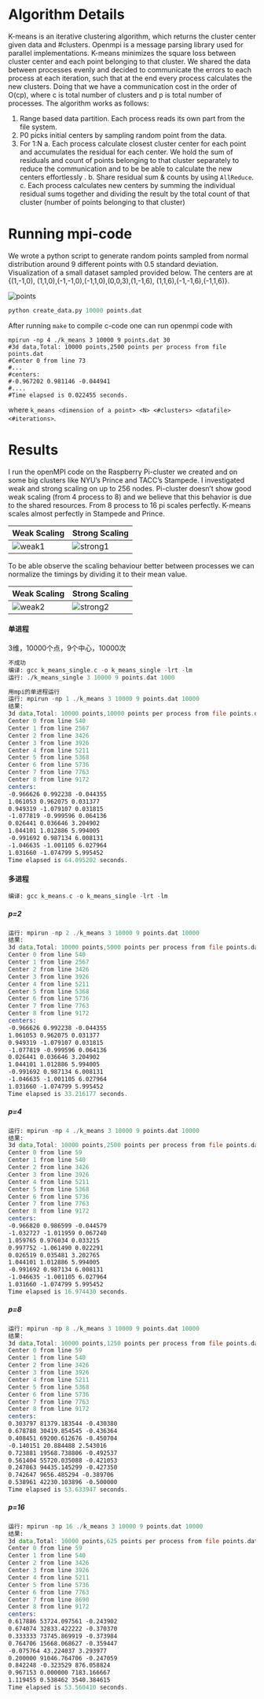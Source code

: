 # Algorithm Details
K-means is an iterative clustering algorithm, which returns the cluster center given data and #clusters. Openmpi is a message parsing library used for parallel implementations. K-means minimizes the square loss between cluster center and each point belonging to that cluster. We shared the data between processes evenly and decided to communicate the errors to each process at each iteration, such that at the end every process calculates the new clusters. Doing that we have a communication cost in the order of O(cp), where c is total number of clusters and p is total number of processes. The algorithm works as follows:

1. Range based data partition. Each process reads its own part from the file system.
2. P0 picks initial centers by sampling random point from the data.
3. For 1:N
    a. Each process calculate closest cluster center for each point and accumulates the residual for each center. We hold the sum of residuals and count of points belonging to that cluster separately to reduce the communication and to be be able to calculate the new centers effortlessly .
    b. Share residual sum & counts by using `AllReduce`. 
    c. Each process calculates new centers by summing the individual residual sums together and dividing the result by the total count of that cluster (number of points belonging to that cluster)

# Running mpi-code 
We wrote a python script to generate random points sampled from normal distribution around 9 different points with 0.5 standard deviation. Visualization of a small dataset sampled provided below. The centers are at {(1,-1,0), (1,1,0),(-1,-1,0),(-1,1,0),(0,0,3),(1,-1,6), (1,1,6),(-1,-1,6),(-1,1,6)}.

![points](images/points.png) 

```python
python create_data.py 10000 points.dat
```

After running `make` to compile c-code one can run openmpi code with
```
mpirun -np 4 ./k_means 3 10000 9 points.dat 30
#3d data,Total: 10000 points,2500 points per process from file points.dat
#Center 0 from line 73
#...
#centers:
#-0.967202 0.981146 -0.044941 
#....
#Time elapsed is 0.022455 seconds.
```

where `k_means <dimension of a point> <N> <#clusters> <datafile> <#iterations>`. 

# Results
I run the openMPI code on the Raspberry Pi-cluster we created and on some big clusters like NYU’s Prince and TACC’s Stampede. I investigated weak and strong scaling on up to 256 nodes. Pi-cluster doesn’t show good weak scaling (from 4 process to 8) and we believe that this behavior is due to the shared resources. From 8 process to 16 pi scales perfectly. K-means scales almost perfectly in Stampede and Prince. 

| Weak Scaling | Strong Scaling |
| ------------ | -------------- |
| ![weak1](images/weak1.png) | ![strong1](images/strong1.png)|

To be able observe the scaling behaviour better between processes we can normalize the timings by dividing it to their mean value. 

| Weak Scaling | Strong Scaling |
| ------------ | -------------- |
| ![weak2](images/weak2.png) | ![strong2](images/strong2.png)|  

#### 单进程
3维，10000个点，9个中心，10000次
```asm
不成功
编译: gcc k_means_single.c -o k_means_single -lrt -lm 
运行: ./k_means_single 3 10000 9 points.dat 1000

用mpi的单进程运行
运行: mpirun -np 1 ./k_means 3 10000 9 points.dat 10000
结果: 
3d data,Total: 10000 points,10000 points per process from file points.dat
Center 0 from line 540
Center 1 from line 2567
Center 2 from line 3426
Center 3 from line 3926
Center 4 from line 5211
Center 5 from line 5368
Center 6 from line 5736
Center 7 from line 7763
Center 8 from line 9172
centers:
-0.966626 0.992238 -0.044355 
1.061053 0.962075 0.031377 
0.949319 -1.079107 0.031815 
-1.077819 -0.999596 0.064136 
0.026441 0.036646 3.204902 
1.044101 1.012886 5.994005 
-0.991692 0.987134 6.008131 
-1.046635 -1.001105 6.027964 
1.031660 -1.074799 5.995452 
Time elapsed is 64.095202 seconds.
```

#### 多进程
```asm
编译: gcc k_means.c -o k_means_single -lrt -lm 
``` 
##### p=2
```asm
运行: mpirun -np 2 ./k_means 3 10000 9 points.dat 10000
结果:
3d data,Total: 10000 points,5000 points per process from file points.dat
Center 0 from line 540
Center 1 from line 2567
Center 2 from line 3426
Center 3 from line 3926
Center 4 from line 5211
Center 5 from line 5368
Center 6 from line 5736
Center 7 from line 7763
Center 8 from line 9172
centers:
-0.966626 0.992238 -0.044355 
1.061053 0.962075 0.031377 
0.949319 -1.079107 0.031815 
-1.077819 -0.999596 0.064136 
0.026441 0.036646 3.204902 
1.044101 1.012886 5.994005 
-0.991692 0.987134 6.008131 
-1.046635 -1.001105 6.027964 
1.031660 -1.074799 5.995452 
Time elapsed is 33.216177 seconds.
```
##### p=4
```asm
运行: mpirun -np 4 ./k_means 3 10000 9 points.dat 10000
结果:
3d data,Total: 10000 points,2500 points per process from file points.dat
Center 0 from line 59
Center 1 from line 540
Center 2 from line 3426
Center 3 from line 3926
Center 4 from line 5211
Center 5 from line 5368
Center 6 from line 5736
Center 7 from line 7763
Center 8 from line 9172
centers:
-0.966820 0.986599 -0.044579 
-1.032727 -1.011959 0.067240 
1.059765 0.976034 0.033215 
0.997752 -1.061490 0.022291 
0.026519 0.035481 3.202765 
1.044101 1.012886 5.994005 
-0.991692 0.987134 6.008131 
-1.046635 -1.001105 6.027964 
1.031660 -1.074799 5.995452 
Time elapsed is 16.974430 seconds.
```
##### p=8
```asm
运行: mpirun -np 8 ./k_means 3 10000 9 points.dat 10000
结果:
3d data,Total: 10000 points,1250 points per process from file points.dat
Center 0 from line 59
Center 1 from line 540
Center 2 from line 3426
Center 3 from line 3926
Center 4 from line 5211
Center 5 from line 5368
Center 6 from line 5736
Center 7 from line 7763
Center 8 from line 9172
centers:
0.303797 81379.183544 -0.430380 
0.678788 30419.854545 -0.436364 
0.408451 69200.612676 -0.450704 
-0.140151 20.884488 2.543016 
0.723881 19568.738806 -0.492537 
0.561404 55720.035088 -0.421053 
0.247863 94435.145299 -0.427350 
0.742647 9656.485294 -0.389706 
0.538961 42230.103896 -0.500000 
Time elapsed is 53.633947 seconds.
```
##### p=16
```asm
运行: mpirun -np 16 ./k_means 3 10000 9 points.dat 10000
结果:
3d data,Total: 10000 points,625 points per process from file points.dat
Center 0 from line 59
Center 1 from line 540
Center 2 from line 3426
Center 3 from line 3926
Center 4 from line 5211
Center 5 from line 5736
Center 6 from line 7763
Center 7 from line 8690
Center 8 from line 9172
centers:
0.617886 53724.097561 -0.243902 
0.674074 32833.422222 -0.370370 
0.333333 73745.869919 -0.373984 
0.764706 15668.068627 -0.359447 
-0.075764 43.224037 3.293977 
0.200000 91046.764706 -0.247059 
0.842248 -0.323529 876.058824 
0.967153 0.000000 7183.166667 
1.119455 0.538462 3540.384615 
Time elapsed is 53.560410 seconds.
```